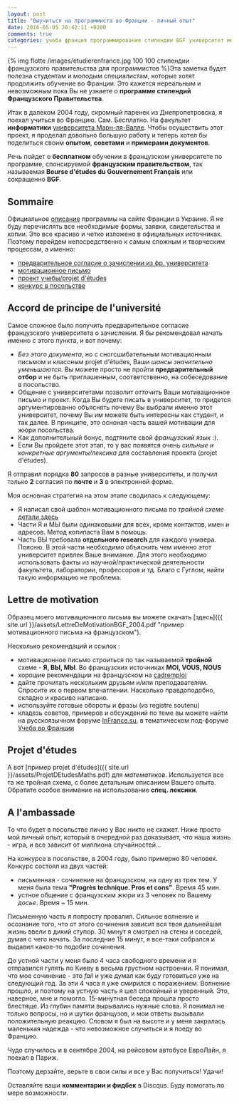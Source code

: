 ```yaml
---
layout: post
title: "Выучиться на программиста во Франции - личный опыт"
date: 2016-05-05 20:42:11 +0200
comments: true
categories: учеба франция программирование стипендии BGF университет мотивационное письмо LM русский
---
```




{% img flotte /images/etudierenfrance.jpg 100 100 стипендии французского правительства для программистов %}Эта заметка будет полезна студентам и молодым специалистам, которые хотят продолжить обучение во Франции. Это кажется нереальным и невозможным пока Вы не узнаете о __программе стипендий Французского Правительства__. 


Итак в далеком 2004 году, скромный паренек из Днепропетровска, я поехал учиться во Францию. Сам. Бесплатно. На факультет __информатики__ [университета Марн-ля-Валле](http://www.u-pem.fr). 
Чтобы осуществить этот проект, я проделал довольно большую работу и теперь хотел бы поделиться своим __опытом__, __советами__ и __примерами документов__.

<!-- more -->

Речь пойдет о __бесплатном__ обучении в французском университете по программе, спонсируемой __французским правительством__, так называемая **Bourse d'études du Gouvernement Français** или сокращенно **BGF**.

## Sommaire	
Официальное [описание](http://www.ambafrance-ua.org/Dovgostrokovii-stipendiiyi) программы на сайте Франции в Украине.
Я не буду перечислять все необходимые формы, заявки, свидетельства и копии. Это все красиво и четко изложено в официальных источниках. Поэтому перейдем непосредственно к самым сложным и творческим процессам, а именно:

* [предварительное согласие о зачислении из фр. университета](#accord)
* [мотивационное письмо](#lm)
* [проект учебы/projet d'études](#projetDetudes)
* [конкурс в посольстве](#ambassade)

## <a name="accord"></a>Accord de principe de l'université

Самое сложное было получить предварительное согласие французского университета о зачислении.
Я бы рекомендовал начать именно с этого пункта, и вот почему:

* *Без этого документа*, но с сногсшибательным мотивационным письмом и классным projet d'études, Ваши *шансы значительно уменьшаются*. Вы можете просто не пройти **предварительный отбор** и не быть приглашенным, соответственно, на собеседование в посольство.
* Общение с университетами позволит _отточить_ Ваши мотивационное письмо и проект. Когда Вы будете писать в университет, то придется аргументированно объяснять почему Вы выбрали именно этот университет, почему Вы им можете быть интересны как студент, и так далее. В принципе, это осноная часть вашей мотивации для жюри посольства.
* Как дополнительный бонус, подтяните свой *французский язык* :).
* Если Вы пройдете этот этап, то у вас появятся очень _сильные и конкретные аргументы/лексика_ для составления проекта (projet d'études).

Я отправил порядка **80** запросов в разные университеты, и получил только **2** согласия по **почте** и **3** в электронной форме.

Моя основная стратегия на этом этапе сводилась к следующему:

* Я написал свой шаблон мотивационного письма по _тройной схеме_ [детали здесь](#troika_lm)
* Части Я и МЫ были одинаковыми для всех, кроме контактов, имен и адресов. Метод копипаста Вам в помощь.
* Часть ВЫ требовала __отдельного research__ для каждого универа. Поясню. В этой части необходимо объяснить  чем именно этот университет привлек Ваше внимание. Для этого необходимо использовать факты из научной/практической деятельности факультета, лаборатории, профессоров и тд. Благо с Гуглом, найти такую информацию не проблема.



## <a name="lm"></a>Lettre de motivation
Образец моего мотивационного письма вы можете скачать [здесь]({{ site.url }}/assets/LettreDeMotivationBGF_2004.pdf "пример мотивационного письма на французском").

Несколько рекомендаций и ссылок :

* мотивационное письмо строиться по так называемой <a name="troika_lm">__тройной__ схеме</a> - __Я, ВЫ, МЫ__. Во французских источниках __MOI, VOUS, NOUS__
* хорошие рекомендации на французском на [cadremploi](http://www.cadremploi.fr/emploi/html?page=459 "советы по составлению мотивационного письма")
* дайте прочитать нескольким друзьям и/или преподавателям. Спросите их о первом впечатлении. Насколько правдоподобно, складно и красиво написано.
* используйте готовые обороты и фразы (из registre soutenu)
* кладезь советов, примеров и обсуждений по теме вы можете найти на русскоязычном форуме [InFrance.su](http://www.infrance.su/forum/), в тематическом под-форуме [Учеба во Франции](http://www.infrance.su/forum/forumdisplay.php?f=13)

## <a name="projetDetudes"></a>Projet d'études

А вот [пример projet d'études]({{ site.url }}/assets/ProjetDEtudesMaths.pdf) для _математиков_.
Используется все та же тройная схема, с более детальным описанием Вашего опыта. 
Обратите особое внимание на использование **спец. лексики**.

## <a name="ambassade"></a>A l'ambassade

То что будет в посольстве лично у Вас никто не скажет. Ниже просто мой личный опыт, который в очередной раз доказывает, что наша жизнь - игра, и все зависит от миллиона случайностей...

На конкурсе в посольстве, в 2004 году, было примерно 80 человек.
Конкурс состоял из двух частей:

* письменная - сочинение на французском, на одну из трех тем. У меня была тема  __"Progrès technique. Pros et cons"__. Время 45 мин.
* устное общение с французским жюри из 3 человек по Вашему _досье_. Время ~ 15 мин.


Письменную часть я попросту провалил. Сильное волнение и осознание того, что от этого сочинения зависит вся твоя дальнейшая жизнь ввели в дикий ступор. 30 минут я смотрел на стены и соседей, думая с чего начать. За последние 15 минут, я все-таки собрался и выдавил какое-то подобие сочинения. 


До устной части у меня было 4 часа свободного времени и я отправился гулять по Киеву в весьма грустном настроении. Я понимал, что мое сочинение - это _fail_ и уже думал как буду готовиться уже на следующий год. За эти 4 часа я уже смирился с поражением. Волнение прошло, и поэтому на устную часть я шел спокойный и уверенный. Это, наверное, мне и помогло. 15-минутная беседа прошла просто блестяще. Из глубин памяти вырывались нужные слова. Я понимал не только вопросы, но и шутки французов, и мои ответы вызывали положительную реакцию. Словом я был на высоте и у меня закралась маленькая надежда - что невозможное случиться и я поеду во Францию. 

Чудо случилось и в сентябре 2004, на рейсовом автобусе ЕвроЛайн, я поехал в Париж.

Поэтому дерзайте, верьте в свои силы и  все у Вас получиться! Удачи!

Оставляйте ваши **комментарии и фидбек** в Disсqus. Буду помогать по мере возможности.